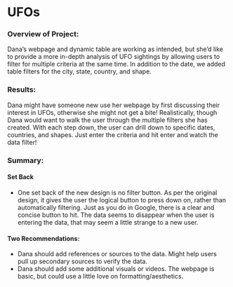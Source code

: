 # UFOs

### Overview of Project: 
Dana’s webpage and dynamic table are working as intended, but she’d like to provide a more in-depth analysis of UFO sightings by allowing users to filter for multiple criteria at the same time. In addition to the date, we added table filters for the city, state, country, and shape.

### Results: 
Dana might have someone new use her webpage by first discussing their interest in UFOs, otherwise she might not get a bite! Realistically, though Dana would want to walk the user through the multiple filters she has created. With each step down, the user can drill down to specific dates, countries, and shapes. Just enter the criteria and hit enter and watch the data filter!

### Summary: 

#### Set Back
* One set back of the new design is no filter button. As per the original design, it gives the user the logical button to press down on, rather than automatically filtering. Just as you do in Google, there is a clear and concise button to hit. The data seems to disappear when the user is entering the data, that may seem a little strange to a new user.

#### Two Recommendations:
* Dana should add references or sources to the data. Might help users pull up secondary sources to verify the data.
* Dana should add some additional visuals or videos. The webpage is basic, but could use a little love on formatting/aesthetics.

